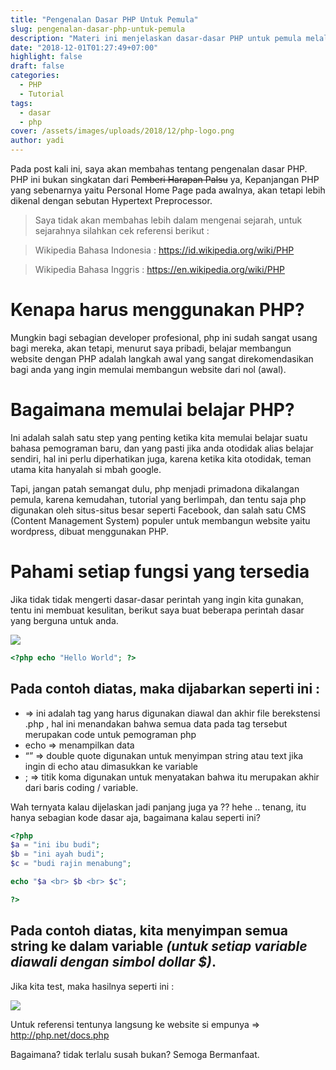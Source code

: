 ```yaml
---
title: "Pengenalan Dasar PHP Untuk Pemula"
slug: pengenalan-dasar-php-untuk-pemula
description: "Materi ini menjelaskan dasar-dasar PHP untuk pemula melalui contoh kode sederhana yang menggambarkan penggunaan tag, variabel, dan perintah dasar dalam pemrograman PHP."
date: "2018-12-01T01:27:49+07:00"
highlight: false
draft: false
categories:
  - PHP
  - Tutorial
tags:
  - dasar
  - php
cover: /assets/images/uploads/2018/12/php-logo.png
author: yadi
---
```


Pada post kali ini, saya akan membahas tentang pengenalan dasar PHP. PHP ini bukan singkatan dari ~~Pemberi Harapan Palsu~~ ya, Kepanjangan PHP yang sebenarnya yaitu Personal Home Page pada awalnya, akan tetapi lebih dikenal dengan sebutan Hypertext Preprocessor.

> Saya tidak akan membahas lebih dalam mengenai sejarah, untuk sejarahnya silahkan cek referensi berikut :


> Wikipedia Bahasa Indonesia : https://id.wikipedia.org/wiki/PHP


> Wikipedia Bahasa Inggris : https://en.wikipedia.org/wiki/PHP

# Kenapa harus menggunakan PHP?
Mungkin bagi sebagian developer profesional, php ini sudah sangat usang bagi mereka, akan tetapi, menurut saya pribadi, belajar membangun website dengan PHP adalah langkah awal yang sangat direkomendasikan bagi anda yang ingin memulai membangun website dari nol (awal).

# Bagaimana memulai belajar PHP? 
Ini adalah salah satu step yang penting ketika kita memulai belajar suatu bahasa pemograman baru, dan yang pasti jika anda otodidak alias belajar sendiri, hal ini perlu diperhatikan juga, karena ketika kita otodidak, teman utama kita hanyalah si mbah google.

Tapi, jangan patah semangat dulu, php menjadi primadona dikalangan pemula, karena kemudahan, tutorial yang berlimpah, dan tentu saja php digunakan oleh situs-situs besar seperti Facebook, dan salah satu CMS (Content Management System) populer untuk membangun website yaitu wordpress, dibuat menggunakan PHP.

# Pahami setiap fungsi yang tersedia
Jika tidak tidak mengerti dasar-dasar perintah yang ingin kita gunakan, tentu ini membuat kesulitan, berikut saya buat beberapa perintah dasar yang berguna untuk anda.

![](/assets/images/uploads/2018/12/Pengenalan-Dasar-PHP-Untuk-Pemula-Hello-World.png)

```php
<?php echo "Hello World"; ?>
```

## Pada contoh diatas, maka dijabarkan seperti ini :
* <?php #codingan anda ?> => ini adalah tag yang harus digunakan diawal dan akhir file berekstensi .php , hal ini menandakan bahwa semua data pada tag tersebut merupakan code untuk pemograman php
* echo => menampilkan data 
* “” => double quote digunakan untuk menyimpan string atau text jika ingin di echo atau dimasukkan ke variable
* ; => titik koma digunakan untuk menyatakan bahwa itu merupakan akhir dari baris coding / variable.

Wah ternyata kalau dijelaskan jadi panjang juga ya ?? hehe .. tenang, itu hanya sebagian kode dasar aja, bagaimana kalau seperti ini?

```php
<?php 
$a = "ini ibu budi";
$b = "ini ayah budi";
$c = "budi rajin menabung";

echo "$a <br> $b <br> $c";

?>
```

## Pada contoh diatas, kita menyimpan semua string ke dalam variable _(untuk setiap variable diawali dengan simbol dollar $)_.

Jika kita test, maka hasilnya seperti ini :

![](/assets/images/uploads/2018/12/Pengenalan-Dasar-PHP-Untuk-Pemula-Ini-Budi.png)

Untuk referensi tentunya langsung ke website si empunya => http://php.net/docs.php

Bagaimana? tidak terlalu susah bukan?
Semoga Bermanfaat.
